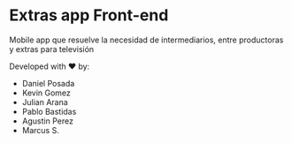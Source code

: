 # Extras app Front-end

Mobile app que resuelve la necesidad de intermediarios, entre
productoras y extras para televisión

Developed with ♥ by:
* Daniel Posada
* Kevin Gomez
* Julian Arana
* Pablo Bastidas
* Agustin Perez
* Marcus S.

